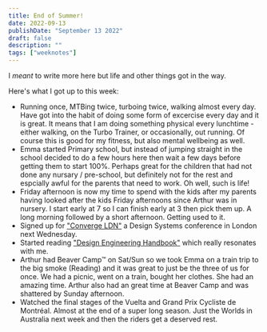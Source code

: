 ```yaml
---
title: End of Summer!
date: 2022-09-13
publishDate: "September 13 2022"
draft: false
description: ""
tags: ["weeknotes"]
---
```


I _meant_ to write more here but life and other things got in the way.

Here's what I got up to this week:

- Running once, MTBing twice, turboing twice, walking almost every day. Have got into the habit of doing some form of excercise every day and it is great. It means that I am doing something physical every lunchtime - either walking, on the Turbo Trainer, or occasionally, out running. Of course this is good for my fitness, but also mental wellbeing as well.
- Emma started Primary school, but instead of jumping straight in the school decided to do a few hours here then wait a few days before getting them to start 100%. Perhaps great for the children that had not done any nursary / pre-school, but definitely not for the rest and espcially awful for the parents that need to work. Oh well, such is life!
- Friday afternoon is now my time to spend with the kids after my parents having looked after the kids Friday afternoons since Arthur was in nursery. I start early at 7 so I can finish early at 3 then pick them up. A long morning followed by a short afternoon. Getting used to it.
- Signed up for ["Converge LDN"](https://convergeldn.com/) a Design Systems conference in London next Wednesday.
- Started reading ["Design Engineering Handbook"](https://marketing.invisionapp-cdn.com/www-assets.invisionapp.com/epubs/InVision_DesignEngineeringHandbook.pdf) which really resonates with me.
- Arthur had Beaver Camp&trade; on Sat/Sun so we took Emma on a train trip to the big smoke (Reading) and it was great to just be the three of us for once. We had a picnic, went on a train, bought her clothes. She had an amazing time. Arthur also had an great time at Beaver Camp and was shattered by Sunday afternoon.
- Watched the final stages of the Vuelta and Grand Prix Cycliste de Montréal. Almost at the end of a super long season. Just the Worlds in Australia next week and then the riders get a deserved rest.

